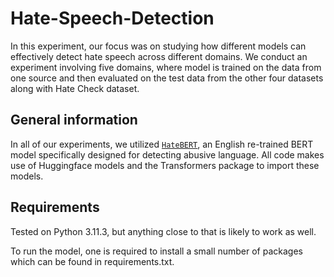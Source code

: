 # Hate-Speech-Detection
In this experiment, our focus was on studying how different models can effectively detect hate speech across different domains. We conduct an experiment involving five domains, where model is trained on the data from one source and then evaluated on the test data from the other four datasets along with Hate Check dataset.

## General information
In all of our experiments, we utilized [`HateBERT`](https://huggingface.co/GroNLP/hateBERT), an English re-trained BERT model specifically designed for detecting abusive language.
All code makes use of Huggingface models and the Transformers package to import these models.

## Requirements
Tested on Python 3.11.3, but anything close to that is likely to work as well.

To run the model, one is required to install a small number of packages which can be found in requirements.txt.
